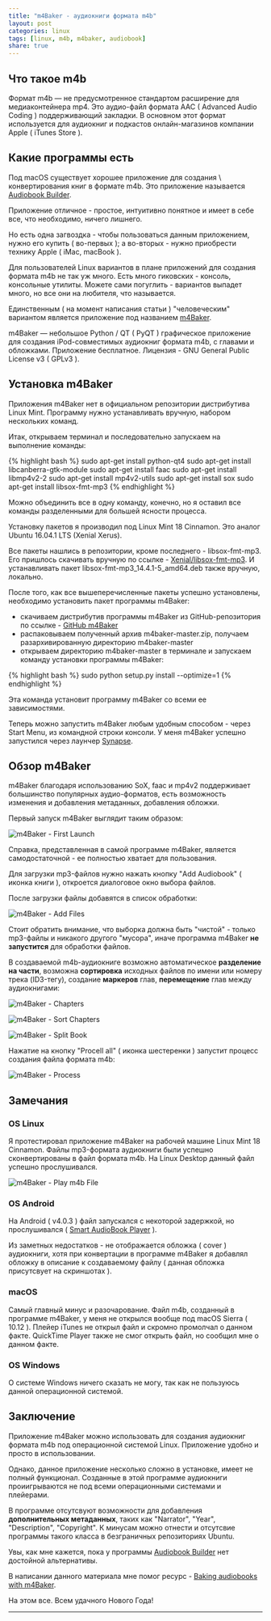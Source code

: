 ```yaml
---
title: "m4Baker - аудиокниги формата m4b"
layout: post
categories: linux
tags: [linux, m4b, m4baker, audiobook]
share: true
---
```


## Что такое m4b

Формат m4b — не предусмотренное стандартом расширение для медиаконтейнера mp4. Это аудио-файл формата AAC ( Advanced Audio Coding ) поддерживающий закладки. В основном этот формат используется для аудиокниг и подкастов онлайн-магазинов компании Apple ( iTunes Store ).

## Какие программы есть

Под macOS существует хорошее приложение для создания \ конвертирования книг в формате m4b. Это приложение называется [Audiobook Builder][1].

Приложение отличное - простое, интуитивно понятное и имеет в себе все, что необходимо, ничего лишнего.

Но есть одна загвоздка - чтобы пользоваться данным приложением, нужно его купить ( во-первых ); а во-вторых - нужно приобрести технику Apple ( iMac, macBook ).

Для пользователей Linux вариантов в плане приложений для создания формата m4b не так уж много. Есть много гиковских - консоль, консольные утилиты. Можете сами погуглить - вариантов выпадет много, но все они на любителя, что называется.

Единственным ( на момент написания статьи ) "человеческим" вариантом является приложение под названием [m4Baker][2].

m4Baker — небольшое Python / QT ( PyQT ) графическое приложение для создания iPod-совместимых аудиокниг формата m4b, с главами и обложками. Приложение бесплатное. Лицензия - GNU General Public License v3 ( GPLv3 ).

## Установка m4Baker

Приложения m4Baker нет в официальном репозитории дистрибутива Linux Mint. Программу нужно устанавливать вручную, набором нескольких команд.

Итак, открываем терминал и последовательно запускаем на выполнение команды:

{% highlight bash %}
    sudo apt-get install python-qt4
    sudo apt-get install libcanberra-gtk-module
    sudo apt-get install faac
    sudo apt-get install libmp4v2-2
    sudo apt-get install mp4v2-utils
    sudo apt-get install sox
    sudo apt-get install libsox-fmt-mp3
{% endhighlight %}

Можно объединить все в одну команду, конечно, но я оставил все команды разделенными для большей ясности процесса.

Установку пакетов я производил под Linux Mint 18 Cinnamon. Это аналог Ubuntu 16.04.1 LTS (Xenial Xerus).

Все пакеты нашлись в репозитории, кроме последнего - libsox-fmt-mp3. Его пришлось скачивать вручную по ссылке - [Xenial/libsox-fmt-mp3][3]. И устанавливать пакет libsox-fmt-mp3_14.4.1-5_amd64.deb также вручную, локально.

После того, как все вышеперечисленные пакеты успешно установлены, необходимо установить пакет программы m4Baker:

* скачиваем дистрибутив программы m4Baker из GitHub-репозитория по ссылке - [GitHub m4Baker][4]
* распаковываем полученный архив m4baker-master.zip, получаем разархивированную директорию m4baker-master
* открываем директорию m4baker-master в терминале и запускаем команду установки программы m4Baker:

{% highlight bash %}
    sudo python setup.py install --optimize=1
{% endhighlight %}

Эта команда установит программу m4Baker со всеми ее зависимостями.

Теперь можно запустить m4Baker любым удобным способом - через Start Menu, из командной строки консоли. У меня m4Baker успешно запустился через лаунчер [Synapse][5].

## Обзор m4Baker

m4Baker благодаря использованию SoX, faac и mp4v2 поддерживает большинство популярных аудио-форматов, есть возможность изменения и добавления метаданных, добавления обложки.

Первый запуск m4Baker выглядит таким образом:

![m4Baker - First Launch]({{site.url}}/images/uploads/2016/12/m4baker_about.png "m4Baker - First Launch")

Справка, представленная в самой программе m4Baker, является самодостаточной - ее полностью хватает для пользования.

Для загрузки mp3-файлов нужно нажать кнопку "Add Audiobook" ( иконка книги ), откроется диалоговое окно выбора файлов.

После загрузки файлы добавятся в список обработки:

![m4Baker - Add Files]({{site.url}}/images/uploads/2016/12/m4baker_select_mp3_files.png "Add Files")

Стоит обратить внимание, что выборка должна быть "чистой" - только mp3-файлы и никакого другого "мусора", иначе программа m4Baker **не запустится** для обработки файлов.

В создаваемой m4b-аудиокниге возможно автоматическое **разделение на части**, возможна **сортировка** исходных файлов по имени или номеру трека (ID3-тегу), создание **маркеров** глав, **перемещение** глав между аудиокнигами:

![m4Baker - Chapters]({{site.url}}/images/uploads/2016/12/m4baker_chapters.png "m4Baker - Chapters")

![m4Baker - Sort Chapters]({{site.url}}/images/uploads/2016/12/m4baker_sort_chapters.png "m4Baker - Sort Chapters")

![m4Baker - Split Book]({{site.url}}/images/uploads/2016/12/m4baker_split_book.png "m4Baker - Split Book")

Нажатие на кнопку "Procell all" ( иконка шестеренки ) запустит процесс создания файла формата m4b:

![m4Baker - Process]({{site.url}}/images/uploads/2016/12/m4baker_process.png "m4Baker - Process")

## Замечания

### OS Linux

Я протестировал приложение m4Baker на рабочей машине Linux Mint 18 Cinnamon. Файлы mp3-формата аудиокниги были успешно сконвертированы в файл формата m4b. На Linux Desktop данный файл успешно прослушивался.

![m4Baker - Play m4b File]({{site.url}}/images/uploads/2016/12/m4baker_audacious-play.png "Play m4b File")

### OS Android

На Android ( v4.0.3 ) файл запускался с некоторой задержкой, но прослушивался ( [Smart AudioBook Player][7] ).

Из заметных недостатков - не отображается обложка ( cover ) аудиокниги, хотя при конвертации в программе m4Baker я добавлял обложку в описание к создаваемому файлу ( данная обложка присутсвует на скриншотах ).

### macOS

Самый главный минус и разочарование. Файл m4b, созданный в программе m4Baker, у меня не открылся вообще под macOS Sierra ( 10.12 ). Плейер iTunes не открыл файл и скромно промолчал о данном факте. QuickTime Player также не смог открыть файл, но сообщил мне о данном факте.

### OS Windows

О системе Windows ничего сказать не могу, так как не пользуюсь данной операционной системой.

## Заключение

Приложение m4Baker можно использовать для создания аудиокниг формата m4b под операционной системой Linux. Приложение удобно и просто в использовании.

Однако, данное приложение несколько сложно в установке, имеет не полный функционал. Созданные в этой программе аудиокниги проиигрываются не под всеми операционными системами и плейерами.

В программе отсутсвуют возможности для добавления **дополнительных метаданных**, таких как "Narrator", "Year", "Description", "Copyright". К минусам можно отнести и отсутсвие программы такого класса в безграничных репозиториях Ubuntu.

Увы, как мне кажется, пока у программы [Audiobook Builder][1] нет достойной альтернативы.

В написании данного материала мне помог ресурс - [Baking audiobooks with m4Baker][6].

На этом все. Всем удачного Нового Года!

***
[1]: http://www.splasm.com/audiobookbuilder/ "Audiobook Builder"
[2]: https://code.google.com/archive/p/m4baker/ "m4Baker"
[3]: http://packages.ubuntu.com/xenial/libsox-fmt-mp3 "libsox-fmt-mp3"
[4]: https://github.com/crabmanX/m4baker "GitHub m4Baker"
[5]: https://launchpad.net/synapse-project "Synapse"
[6]: https://netfactory.dk/2016/08/22/baking-audiobooks-with-m4baker/ "Baking audiobooks with m4Baker"
[7]: https://play.google.com/store/apps/details?id=ak.alizandro.smartaudiobookplayer&hl=en "Smart AudioBook Player"
[8]: http://audacious-media-player.org "Audacious"
